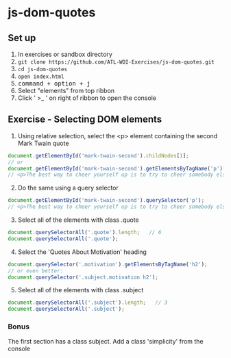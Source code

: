 # js-dom-quotes
## Set up

1. In exercises or sandbox directory
2. `git clone https://github.com/ATL-WDI-Exercises/js-dom-quotes.git`
3. `cd js-dom-quotes`
4. `open index.html`
5. <kbd>command + option + j</kbd>
6. Select "elements" from top ribbon
7. Click ' >_ ' on right of ribbon to open the console

## Exercise - Selecting DOM elements

1. Using relative selection, select the &lt;p&gt; element containing the second Mark Twain quote

```javascript
document.getElementById('mark-twain-second').childNodes[1];
// or
document.getElementById('mark-twain-second').getElementsByTagName('p')[0];
// <p>​The best way to cheer yourself up is to try to cheer somebody else up.​</p>​
```

2. Do the same using a query selector

```javascript
document.getElementById('mark-twain-second').querySelector('p');
// <p>​The best way to cheer yourself up is to try to cheer somebody else up.​</p>​
```

3. Select all of the elements with class .quote
```javascript
document.querySelectorAll('.quote').length;   // 6
document.querySelectorAll('.quote');
```

4. Select the 'Quotes About Motivation' heading

```javascript
document.querySelector('.motivation').getElementsByTagName('h2');
// or even better:
document.querySelector('.subject.motivation h2');
```

5. Select all of the elements with class .subject

```javascript
document.querySelectorAll('.subject').length;   // 3
document.querySelectorAll('.subject');
```

### Bonus
The first section has a class subject. Add a class 'simplicity' from the console
